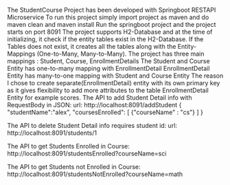 The StudentCourse Project has been developed with Springboot RESTAPI Microservice
To run this project simply import project as maven and do maven clean and maven install
Run the springboot project and the project starts on port 8091
The project supports H2-Database and at the time of initializing, it check if the entity tables exist in the H2-Database.
If the Tables does not exist, it creates all the tables along with the Entity-Mappings (One-to-Many, Many-to-Many).
The project has three main mappings : Student, Course, EnrollmentDetails
The Student and Course Entity has one-to-many mapping with EnrollmentDetail
EnrollmentDetail Entity has many-to-one mapping with Student and Course Entity
The reason I chose to create separate(EnrollmentDetail) entity with its own primary key as it gives flexibility to add more attributes to the table EnrollmentDetail Entity for example scores.
The API to add Student Detail info with RequestBody in JSON: 
url: http://localhost:8091/addStudent
{
	"studentName":"alex",
	"coursesEnrolled": [
		{"courseName" : "cs"}
	]
}

The API to delete Student Detail info requires student id: 
url: http://localhost:8091/students/1

The API to get Students Enrolled in Course: 
http://localhost:8091/studentsEnrolled?courseName=sci

The API to get Students not Enrolled in Course: 
http://localhost:8091/studentsNotEnrolled?courseName=math
